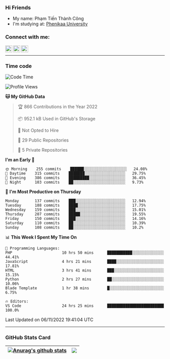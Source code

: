 ### Hi Friends

- My name: Phạm Tiến Thành Công
- I'm studying at: [Phenikaa University]


### Connect with me:
[<img align="left" alt="PhamTienThanhCong | Facebook" width="22px" src="https://upload.wikimedia.org/wikipedia/commons/thumb/1/16/Facebook-icon-1.png/640px-Facebook-icon-1.png" />][facebook]
[<img align="left" alt="PhamTienThanhCong | Zalo" width="22px" src="https://www.anphatpc.com.vn/template/anphat_2020v2/images/icon-zalo.jpg" />][zalo]
[<img align="left" alt="PhamTienThanhCong | LinkedIn" width="22px" src="https://cdn3.iconfinder.com/data/icons/inficons/512/linkedin.png" />][linkedin]

<br />

---

### Time code

<!--START_SECTION:waka-->
![Code Time](http://img.shields.io/badge/Code%20Time-674%20hrs%2052%20mins-blue)

![Profile Views](http://img.shields.io/badge/Profile%20Views-9-blue)

**🐱 My GitHub Data** 

> 🏆 866 Contributions in the Year 2022
 > 
> 📦 952.1 kB Used in GitHub's Storage 
 > 
> 🚫 Not Opted to Hire
 > 
> 📜 29 Public Repositories 
 > 
> 🔑 5 Private Repositories  
 > 
**I'm an Early 🐤** 

```text
🌞 Morning    255 commits    ██████░░░░░░░░░░░░░░░░░░░   24.08% 
🌆 Daytime    315 commits    ███████░░░░░░░░░░░░░░░░░░   29.75% 
🌃 Evening    386 commits    █████████░░░░░░░░░░░░░░░░   36.45% 
🌙 Night      103 commits    ██░░░░░░░░░░░░░░░░░░░░░░░   9.73%

```
📅 **I'm Most Productive on Thursday** 

```text
Monday       137 commits    ███░░░░░░░░░░░░░░░░░░░░░░   12.94% 
Tuesday      188 commits    ████░░░░░░░░░░░░░░░░░░░░░   17.75% 
Wednesday    159 commits    ███░░░░░░░░░░░░░░░░░░░░░░   15.01% 
Thursday     207 commits    █████░░░░░░░░░░░░░░░░░░░░   19.55% 
Friday       150 commits    ███░░░░░░░░░░░░░░░░░░░░░░   14.16% 
Saturday     110 commits    ██░░░░░░░░░░░░░░░░░░░░░░░   10.39% 
Sunday       108 commits    ██░░░░░░░░░░░░░░░░░░░░░░░   10.2%

```


📊 **This Week I Spent My Time On** 

```text
💬 Programming Languages: 
PHP                      10 hrs 50 mins      ███████████░░░░░░░░░░░░░░   44.41% 
JavaScript               4 hrs 21 mins       ████░░░░░░░░░░░░░░░░░░░░░   17.81% 
HTML                     3 hrs 41 mins       ███░░░░░░░░░░░░░░░░░░░░░░   15.15% 
Python                   2 hrs 27 mins       ██░░░░░░░░░░░░░░░░░░░░░░░   10.06% 
Blade Template           1 hr 38 mins        █░░░░░░░░░░░░░░░░░░░░░░░░   6.75%

🔥 Editors: 
VS Code                  24 hrs 25 mins      █████████████████████████   100.0%

```


 Last Updated on 06/11/2022 19:41:04 UTC
<!--END_SECTION:waka-->

---

### GitHub Stats Card

| <a href="https://github.com/phamtienthanhcong"><img align="center" src="https://github-readme-stats.vercel.app/api?username=PhamTienThanhCong&show_icons=true&include_all_commits=true&theme=buefy&hide_border=true&theme=ocean_dark" alt="Anurag's github stats" /></a> | <a href="https://github.com/phamtienthanhcong"><img align="center" src="https://github-readme-stats.vercel.app/api/top-langs/?username=PhamTienThanhCong&layout=compact&theme=buefy&hide_border=true&theme=ocean_dark" /></a> |
| ------------- | ------------- |

[Phenikaa University]: https://phenikaa-uni.edu.vn/vi
[facebook]: https://www.facebook.com/phamtienthanhcong
[linkedin]: https://linkedin.com/in/phamtienthanhcong
[zalo]: https://zalo.me/0396396332
[tiktok]: https://www.tiktok.com/@phamtienthanhcong
[web]: https://github.com/PhamTienThanhCong/web_dev
[min project]: https://github.com/PhamTienThanhCong/Project-Of-Web
[c and cpp]: https://github.com/PhamTienThanhCong/Code_C_and_Cpro
[python]: https://github.com/PhamTienThanhCong/Python_beginer
